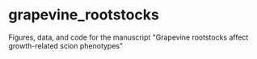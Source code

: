 # grapevine_rootstocks
Figures, data, and code for the manuscript "Grapevine rootstocks affect growth-related scion phenotypes"
